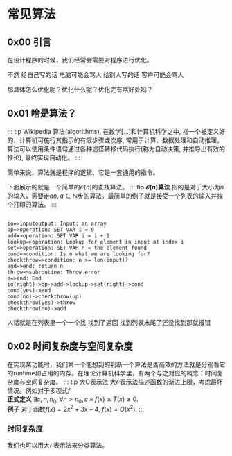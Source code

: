 # 常见算法
## 0x00 引言
在设计程序的时候，我们经常会需要对程序进行优化。

不然
给自己写的话 电脑可能会骂人 给别人写的话 客户可能会骂人

那具体怎么优化呢？优化什么呢？优化完有啥好处吗？

## 0x01 啥是算法？
::: tip Wikipedia
算法(algorithms), 在数学[...]和计算机科学之中, 指一个被定义好的、计算机可施行其指示的有限步骤或次序, 常用于计算、数据处理和自动推理。算法可以使用条件语句通过各种途径转移代码执行(称为自动决策, 并推导出有效的推论), 最终实现自动化。 
:::

简单来说，算法就是程序的逻辑、它是一套通用的指令。

下面展示的就是一个简单的$\mathcal{O}(n)$的查找算法。
::: tip
**$\mathcal{O}(n)$算法** 指的是对于大小为$n$的输入，需要走$an, a\in\mathbb N$步的算法。最简单的例子就是接受一个列表的输入并挨个打印的算法。
:::

```flow:vue

io=>inputoutput: Input: an array
op=>operation: SET VAR i = 0
add=>operation: SET VAR i = i + 1
lookup=>operation: Lookup for element in input at index i 
set=>operation: SET VAR n = the element found
cond=>condition: Is n what we are looking for?
checkthrow=>condition: n >= len(input)?
end=>end: return n
throw=>subroutine: Throw error 
e=>end: End
io(right)->op->add->lookup->set(right)->cond
cond(yes)->end
cond(no)->checkthrow(up)
checkthrow(yes)->throw
checkthrow(no)->add

```
人话就是在列表里一个一个找 找到了返回 找到列表末尾了还没找到那就报错

## 0x02 时间复杂度与空间复杂度
在实现某功能时，我们第一个能想到的判断一个算法是否高效的方法就是分别看它的runtime和占用的内存。在理论计算机科学里，有两个与之对应的概念：时间复杂度与空间复杂度。
::: tip 大O表示法
大$\mathcal O$表示法描述函数的渐进上限，考虑最坏情况。例如对于多项式$f$<br/>
**正式定义** $\exists c, n, n_0, \forall n > n_0, c\times f(x) \geq T(x) \geq 0$.<br/>
**例子** 对于函数$f(x) = 2x^2 + 3x - 4$, $f(x) = O(x^2)$.
:::

### 时间复杂度
我们也可以用大$\mathcal O$表示法来分类算法。


<Vssue/>